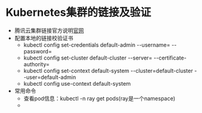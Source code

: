 # Kubernetes集群的链接及验证
- 腾讯云集群链接官方说明[官网](https://cloud.tencent.com/document/product/457/8438)
- 配置本地的链接校验证书
  * kubectl config set-credentials default-admin --username=<username> --password=<password>
  * kubectl config set-cluster default-cluster --server=<server> --certificate-authority=<authortiy address>
  * kubectl config set-context default-system --cluster=default-cluster --user=default-admin
  * kubectl config use-context default-system
- 常用命令
  * 查看pod信息：kubectl -n ray get pods(ray是一个namespace)
  * 
